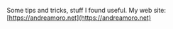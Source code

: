 Some tips and tricks, stuff I found useful. My web site: [https://andreamoro.net](https://andreamoro.net)
